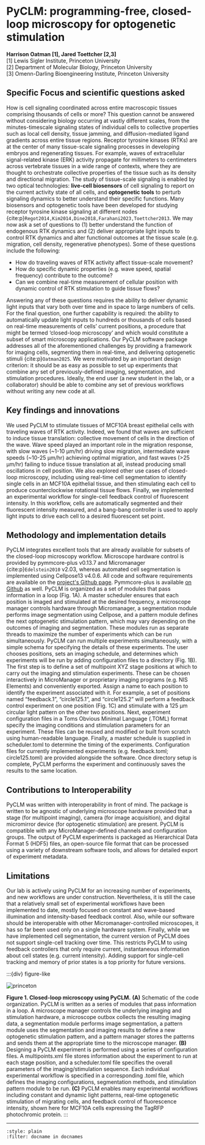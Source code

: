 #  PyCLM: programming-free, closed-loop microscopy for optogenetic stimulation
**Harrison Oatman [1], Jared Toettcher [2,3]**  
[1] Lewis Sigler Institute, Princeton University  
[2] Department of Molecular Biology, Princeton University  
[3] Omenn-Darling Bioengineering Institute, Princeton University  


## Specific Focus and scientific questions asked
How is cell signaling coordinated across entire macroscopic tissues comprising thousands of cells or more? This question cannot be answered without considering biology occurring at vastly different scales, from the minutes-timescale signaling states of individual cells to collective properties such as local cell density, tissue jamming, and diffusion-mediated ligand gradients across entire tissue regions. Receptor tyrosine kinases (RTKs) are at the center of many tissue-scale signaling processes in developing embryos and regenerating tissues. For example, waves of extracellular signal-related kinase (ERK) activity propagate for millimeters to centimeters across vertebrate tissues in a wide range of contexts, where they are thought to orchestrate collective properties of the tissue such as its density and directional migration.
The study of tissue-scale signaling is enabled by two optical technologies: **live-cell biosensors** of cell signaling to report on the current activity state of all cells, and **optogenetic tools** to perturb signaling dynamics to better understand their specific functions. Many biosensors and optogenetic tools have been developed for studying receptor tyrosine kinase signaling at different nodes {cite:p}`Regot2014,Kim2014,Dine2018,Farahani2023,Toettcher2013`. We may now ask a set of questions to (1) better understand the function of endogenous RTK dynamics and (2) deliver appropriate light inputs to control RTK dynamics and alter functional outcomes at the tissue scale (e.g. migration, cell density, regenerative phenotypes). Some of these questions include the following:
-	How do traveling waves of RTK activity affect tissue-scale movement?
-	How do specific dynamic properties (e.g. wave speed, spatial frequency) contribute to the outcome?
-	Can we combine real-time measurement of cellular position with dynamic control of RTK stimulation to guide tissue flows?

Answering any of these questions requires the ability to deliver dynamic light inputs that vary both over time and in space to large numbers of cells. For the final question, one further capability is required: the ability to automatically update light inputs to hundreds or thousands of cells based on real-time measurements of cells’ current positions, a procedure that might be termed ‘closed-loop microscopy’ and which would constitute a subset of smart microscopy applications.
Our PyCLM software package addresses all of the aforementioned challenges by providing a framework for imaging cells, segmenting them in real-time, and delivering optogenetic stimuli {cite:p}`Oatman2025`. We were motivated by an important design criterion: it should be as easy as possible to set up experiments that combine any set of previously-defined imaging, segmentation, and stimulation procedures. Ideally, the end user (a new student in the lab, or a collaborator) should be able to combine any set of previous workflows without writing any new code at all.

## Key findings and innovations 
We used PyCLM to stimulate tissues of MCF10A breast epithelial cells with traveling waves of RTK activity. Indeed, we found that waves are sufficient to induce tissue translation: collective movement of cells in the direction of the wave. Wave speed played an important role in the migration response, with slow waves (~1-10 μm/hr) driving slow migration, intermediate wave speeds (~10-25 μm/hr) achieving optimal migration, and fast waves (>25 μm/hr) failing to induce tissue translation at all, instead producing small oscillations in cell position.
We also explored other use cases of closed-loop microscopy, including using real-time cell segmentation to identify single cells in an MCF10A epithelial tissue, and then stimulating each cell to produce counterclockwise rotational tissue flows. Finally, we implemented an experimental workflow for single-cell feedback control of fluorescent intensity. In this workflow, cells are automatically segmented and their fluorescent intensity measured, and a bang-bang controller is used to apply light inputs to drive each cell to a desired fluorescent set point.

## Methodology and implementation details
PyCLM integrates excellent tools that are already available for subsets of the closed-loop microscopy workflow. Microscope hardware control is provided by pymmcore-plus v0.13.7 and Micromanager  {cite:p}`Edelstein2010` v2.03, whereas automated cell segmentation is implemented using Cellpose13 v4.0.6. All code and software requirements are available on the [project's Github page](https://github.com/Harrison-Oatman/PyCLM). Pymmcore-plus is available [on Github](https://github.com/pymmcore-plus) as well.
PyCLM is organized as a set of modules that pass information in a loop (Fig. 1A). A master scheduler ensures that each position is imaged and stimulated at the desired frequency, a microscope manager controls hardware through Micromanager, a segmentation module performs image segmentation using Cellpose, and a pattern module defines the next optogenetic stimulation pattern, which may vary depending on the outcomes of imaging and segmentation. These modules run as separate threads to maximize the number of experiments which can be run simultaneously.
PyCLM can run multiple experiments simultaneously, with a simple schema for specifying the details of these experiments. The user chooses positions, sets an imaging schedule, and determines which experiments will be run by adding configuration files to a directory (Fig. 1B). The first step is to define a set of multipoint XYZ stage positions at which to carry out the imaging and stimulation experiments. These can be chosen interactively in MicroManager or proprietary imaging programs (e.g. NIS Elements) and conveniently exported. Assign a name to each position to identify the experiment associated with it. For example, a set of positions named “feedback.1”, “circle125.1”, and “circle125.2” will perform a feedback control experiment on one position (Fig. 1C) and stimulate with a 125 μm circular light pattern on the other two positions. Next, experiment configuration files in a Toms Obvious Minimal Language (.TOML) format specify the imaging conditions and stimulation parameters for an experiment. These files can be reused and modified or built from scratch using human-readable language. Finally, a master schedule is supplied in scheduler.toml to determine the timing of the experiments. Configuration files for currently implemented experiments (e.g. feedback.toml; circle125.toml) are provided alongside the software. Once directory setup is complete, PyCLM performs the experiment and continuously saves the results to the same location. 

## Contributions to Interoperability
PyCLM was written with interoperability in front of mind. The package is written to be agnostic of underlying microscope hardware provided that a stage (for multipoint imaging), camera (for image acquisition), and digital micromirror device (for optogenetic stimulation) are present. PyCLM is compatible with any MicroManager-defined channels and configuration groups. The output of PyCLM experiments is packaged as Hierarchical Data Format 5 (HDF5) files, an open-source file format that can be processed using a variety of downstream software tools, and allows for detailed export of experiment metadata.

## Limitations
Our lab is actively using PyCLM for an increasing number of experiments, and new workflows are under construction. Nevertheless, it is still the case that a relatively small set of experimental workflows have been implemented to date, mostly focused on constant and wave-based illumination and intensity-based feedback control. Also, while our software should be interoperable with other Micromanager-controlled microscopes, it has so far been used only on a single hardware system. Finally, while we have implemented cell segmentation, the current version of PyCLM does not support single-cell tracking over time. This restricts PyCLM to using feedback controllers that only require current, instantaneous information about cell states (e.g. current intensity). Adding support for single-cell tracking and memory of prior states is a top priority for future versions.

:::{div} figure-like

![princeton](./princeton/fig01.png)

**Figure 1. Closed-loop microscopy using PyCLM.** **(A)** Schematic of the code organization. PyCLM is written as a series of modules that pass information in a loop. A microscope manager controls the underlying imaging and stimulation hardware, a microscope outbox collects the resulting imaging data, a segmentation module performs image segmentation, a pattern module uses the segmentation and imaging results to define a new optogenetic stimulation pattern, and a pattern manager stores the patterns and sends them at the appropriate time to the microscope manager. **(B)** Designing a PyCLM experiment is performed using a series of configuration files. A multipoints.xml file stores information about the experiment to run at each stage position, and a scheduler.toml file specifies the overall parameters of the imaging/stimulation sequence. Each individual experimental workflow is specified in a corresponding .toml file, which defines the imaging configurations, segmentation methods, and stimulation pattern module to be run. **(C)** PyCLM enables many experimental workflows including constant and dynamic light patterns, real-time optogenetic stimulation of migrating cells, and feedback control of fluorescence intensity, shown here for MCF10A cells expressing the TagRFP photochromic protein.
:::

----

```{bibliography}
:style: plain
:filter: docname in docnames
```
